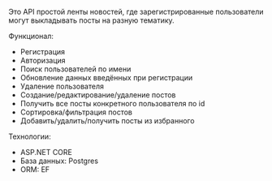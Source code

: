Это API простой ленты новостей, где зарегистрированные пользователи могут выкладывать посты на разную тематику.

Функционал:
- Регистрация
- Авторизация
- Поиск пользователей по имени
- Обновление данных введённых при регистрации
- Удаление пользователя
- Создание/редактирование/удаление постов
- Получить все посты конкретного пользователя по id
- Сортировка/фильтрация постов
- Добавить/удалить/получить посты из избранного

Технологии:
- ASP.NET CORE
- База данных: Postgres
- ОRМ: EF

